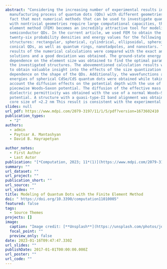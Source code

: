 ```yaml
---
abstract: "Considering the increasing number of experimental results in the
  manufacturing process of quantum dots (QDs) with different geometries, and the
  fact that most numerical methods that can be used to investigate quantum dots
  with nontrivial geometries require large computational capacities, the finite
  element method (FEM) becomes an incredibly attractive tool for modeling
  semiconductor QDs. In the current article, we used FEM to obtain the first
  twenty-six probability densities and energy values for the following GaAs
  structures: rectangular, spherical, cylindrical, ellipsoidal, spheroidal, and
  conical QDs, as well as quantum rings, nanotadpoles, and nanostars. The
  results of the numerical calculations were compared with the exact analytical
  solutions and a good deviation was obtained. The ground-state energy
  dependence on the element size was obtained to find the optimal parameter for
  the investigated structures. The abovementioned calculation results were used
  to obtain valuable insight into the effects of the size quantization’s
  dependence on the shape of the QDs. Additionally, the wavefunctions and
  energies of spherical CdSe/CdS quantum dots were obtained while taking into
  account the diffusion effects on the potential depth with the use of a
  piecewise Woods–Saxon potential. The diffusion of the effective mass and the
  dielectric permittivity was obtained with the use of a normal Woods–Saxon
  potential. A structure with a quasi-type-II band alignment was obtained at the
  core size of ≈2.2 nm This result is consistent with the experimental data"
slides: null
url_pdf: https://www.mdpi.com/2079-3197/11/1/5/pdf?version=1673602410
publication_types:
  - "2"
authors:
  - admin
  - Paytsar A. Mantashyan
  - David B. Hayrapetyan
  
author_notes:
  - First Author
  - Last Autor
publication: "[*Computation, 2023; 11*(1)](https://www.mdpi.com/2079-3197/11/1/5)"
summary: ""
url_dataset: ""
url_project: ""
publication_short: ""
url_source: ""
url_video: ""
title: Modeling of Quantum Dots with the Finite Element Method
doi: " https://doi.org/10.3390/computation11010005"
featured: false
tags:
  - Source Themes
projects: []
image:
  caption: "Image credit: [**Unsplash**](https://unsplash.com/photos/jdD8gXaTZsc)"
  focal_point: ""
  preview_only: false
date: 2023-01-16T09:47:47.330Z
url_slides: ""
publishDate: 2017-01-01T00:00:00.000Z
url_poster: ""
url_code: ""
---
```


